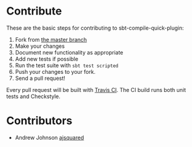 # Contribute
These are the basic steps for contributing to sbt-compile-quick-plugin:

1. Fork from [the master branch](https://github.com/etsy/sbt-compile-quick-plugin)
2. Make your changes
3. Document new functionality as appropriate
4. Add new tests if possible
5. Run the test suite with `sbt test scripted`
6. Push your changes to your fork.
7. Send a pull request!

Every pull request will be built with [Travis CI](https://travis-ci.org/etsy/sbt-compile-quick-plugin).  The CI build runs both unit tests and Checkstyle.

# Contributors
- Andrew Johnson [ajsquared](https://github.com/ajsquared)